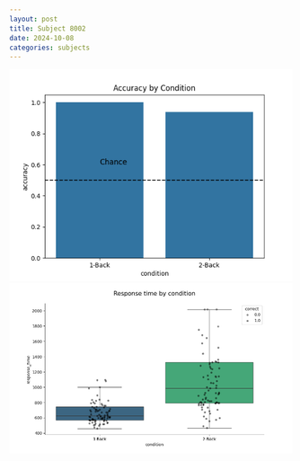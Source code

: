 ```yaml
---
layout: post
title: Subject 8002
date: 2024-10-08
categories: subjects
---
```


![](data/8002/run-7/8002_ATS_acc.png)
![](data/8002/run-7/8002_ATS_rt.png)
